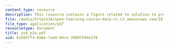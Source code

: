 ```yaml
---
content_type: resource
description: This resource contains a figure related to solution to problem set 6.
file: /media/https%3A/open-learning-course-data-rc.s3.amazonaws.com/18-01-single-variable-calculus-fall-2005/62605ff40abe7ae884ce39897594e178_ps6_p2a.pdf
file_type: application/pdf
resourcetype: Document
title: ps6_p2a.pdf
uid: 62605ff4-0abe-7ae8-84ce-39897594e178
---
```

